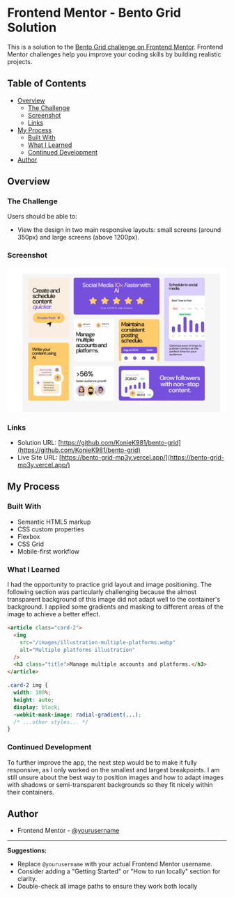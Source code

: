 # Frontend Mentor - Bento Grid Solution

This is a solution to the [Bento Grid challenge on Frontend Mentor](https://www.frontendmentor.io/challenges/bento-grid-RMydElrlOj). Frontend Mentor challenges help you improve your coding skills by building realistic projects.

## Table of Contents

- [Overview](#overview)
  - [The Challenge](#the-challenge)
  - [Screenshot](#screenshot)
  - [Links](#links)
- [My Process](#my-process)
  - [Built With](#built-with)
  - [What I Learned](#what-i-learned)
  - [Continued Development](#continued-development)
- [Author](#author)

## Overview

### The Challenge

Users should be able to:

- View the design in two main responsive layouts: small screens (around 350px) and large screens (above 1200px).

### Screenshot

![](./screenshot.jpg)

### Links

- Solution URL: [https://github.com/KonieK981/bento-grid](https://github.com/KonieK981/bento-grid)
- Live Site URL: [https://bento-grid-mp3y.vercel.app/](https://bento-grid-mp3y.vercel.app/)

## My Process

### Built With

- Semantic HTML5 markup
- CSS custom properties
- Flexbox
- CSS Grid
- Mobile-first workflow

### What I Learned

I had the opportunity to practice grid layout and image positioning. The following section was particularly challenging because the almost transparent background of this image did not adapt well to the container's background. I applied some gradients and masking to different areas of the image to achieve a better effect.

```html
<article class="card-2">
  <img
    src="/images/illustration-multiple-platforms.webp"
    alt="Multiple platforms illustration"
  />
  <h3 class="title">Manage multiple accounts and platforms.</h3>
</article>
```

```css
.card-2 img {
  width: 100%;
  height: auto;
  display: block;
  -webkit-mask-image: radial-gradient(...);
  /* ...other styles... */
}
```

### Continued Development

To further improve the app, the next step would be to make it fully responsive, as I only worked on the smallest and largest breakpoints. I am still unsure about the best way to position images and how to adapt images with shadows or semi-transparent backgrounds so they fit nicely within their containers.

## Author

- Frontend Mentor - [@yourusername](https://www.frontendmentor.io/profile/yourusername)

---

**Suggestions:**

- Replace `@yourusername` with your actual Frontend Mentor username.
- Consider adding a "Getting Started" or "How to run locally" section for clarity.
- Double-check all image paths to ensure they work both locally
